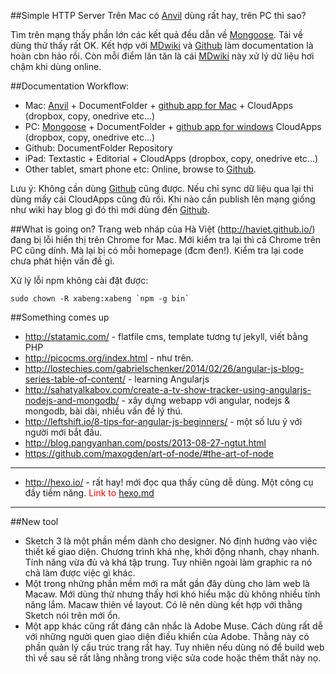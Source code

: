 ##Simple HTTP Server <i class="fa fa-smile-o"></i>
Trên Mac có [Anvil] dùng rất hay, trên PC thì sao?

Tìm trên mạng thấy phần lớn các kết quả đều dẫn về [Mongoose]. Tải về dùng thử thấy rất OK. Kết hợp với [MDwiki] và [Github] làm documentation là hoàn cbn hảo rồi. Còn mỗi điểm lăn tăn là cái [MDwiki] này xử lý dữ liệu hơi chậm khi dùng online. 

##Documentation Workflow: <i class="fa fa-book"></i>
- Mac: [Anvil] + DocumentFolder + [github app for Mac](https://mac.github.com/) + CloudApps (dropbox, copy, onedrive etc...)
- PC: [Mongoose] + DocumentFolder + [github app for windows](https://windows.github.com/) CloudApps (dropbox, copy, onedrive etc...)
- Github: DocumentFolder Repository
- iPad: Textastic + Editorial + CloudApps (dropbox, copy, onedrive etc...)
- Other tablet, smart phone etc: Online, browse to [Github].

Lưu ý: Không cần dùng [Github] cũng được. Nếu chỉ sync dữ liệu qua lại thì dùng mấy cái CloudApps cũng đủ rồi. Khi nào cần publish lên mạng giống như wiki hay blog gì đó thì mới dùng đến [Github].

[Mongoose]: https://code.google.com/p/mongoose/
[MDwiki]: http://dynalon.github.io/mdwiki/#!index.md
[Anvil]: http://anvilformac.com/
[Github]: http://github.com

##What is going on? <i class="fa fa-thumbs-o-down"></i>
Trang web nháp của Hà Việt (http://haviet.github.io/) đang bị lỗi hiển thị trên Chrome for Mac. Mới kiểm tra lại thì cả Chrome trên PC cũng dính. Mà lại bị có mỗi homepage (đcm đen!). Kiểm tra lại code chưa phát hiện vấn đề gì.

Xử lý lỗi npm không cài đặt được:

    sudo chown -R xabeng:xabeng `npm -g bin`

##Something comes up <i class="fa fa-bookmark-o"></i>
- http://statamic.com/ - flatfile cms, template tương tự jekyll, viết bằng PHP
- http://picocms.org/index.html - như trên.
- http://lostechies.com/gabrielschenker/2014/02/26/angular-js-blog-series-table-of-content/ - learning Angularjs
- http://sahatyalkabov.com/create-a-tv-show-tracker-using-angularjs-nodejs-and-mongodb/ - xây dựng webapp với angular, nodejs & mongodb, bài dài, nhiều vấn đề lý thú.
- http://leftshift.io/8-tips-for-angular-js-beginners/ - một số lưu ý với người mới bắt đầu.
- http://blog.pangyanhan.com/posts/2013-08-27-ngtut.html
- https://github.com/maxogden/art-of-node/#the-art-of-node

---

- http://hexo.io/ - rất hay! mới đọc qua thấy cũng dễ dùng. Một công cụ đầy tiềm năng. <span style="color:red;">Link to</span> [hexo.md](stories/hexo.md)

---

##New tool <i class="fa fa-pencil-square-o"></i>
- Sketch 3 là một phần mềm dành cho designer. Nó định hướng vào việc thiết kế giao diện. Chương trình khá nhẹ, khởi động nhanh, chạy nhanh. Tính năng vừa đủ và khá tập trung. Tuy nhiên ngoài làm graphic ra nó chả làm được việc gì khác.
- Một trong những phần mềm mới ra mắt gần đây dùng cho làm web là Macaw. Mới dùng thử nhưng thấy hơi khó hiểu mặc dù không nhiều tính năng lắm. Macaw thiên về layout. Có lẽ nên dùng kết hợp với thằng Sketch nói trên mới ổn.
- Một app khác cũng rất đáng cân nhắc là Adobe Muse. Cách dùng rất dễ với những người quen giao diện điều khiển của Adobe. Thằng này có phần quản lý cấu trúc trang rất hay. Tuy nhiên nếu dùng nó để build web thì về sau sẽ rất lằng nhằng trong việc sửa code hoặc thêm thắt này nọ.
